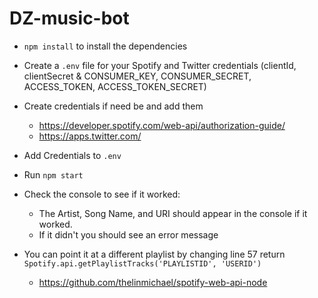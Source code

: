 # DZ-music-bot

* `npm install` to install the dependencies
* Create a `.env` file for your Spotify and Twitter credentials (clientId, clientSecret & CONSUMER_KEY, CONSUMER_SECRET, ACCESS_TOKEN, ACCESS_TOKEN_SECRET)
* Create credentials if need be and add them 
  * https://developer.spotify.com/web-api/authorization-guide/
  * https://apps.twitter.com/
* Add Credentials to `.env`
* Run `npm start` 
* Check the console to see if it worked:
  * The Artist, Song Name, and URI should appear in the console if it worked.
  * If it didn't you should see an error message


* You can point it at a different playlist by changing line 57 return `Spotify.api.getPlaylistTracks('PLAYLISTID', 'USERID')` 
  * https://github.com/thelinmichael/spotify-web-api-node